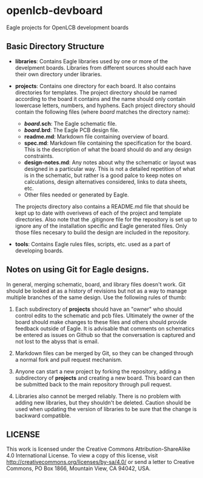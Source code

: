 # openlcb-devboard
Eagle projects for OpenLCB development boards

## Basic Directory Structure

 - **libraries**:
   Contains Eagle libraries used by one or more of the develpment boards. Libraries from
   different sources should each have their own directory under libraries.

 - **projects**:
   Contains one directory for each board. It also contains directories for templates.
   The project directory should be named according to the board it contains and the name
   should only contain lowercase letters, numbers, and hyphens. Each project directory 
   should contain the following files (where *board* matches the directory name):
   
   - ***board*.sch**: The Eagle schematic file.
   - ***board*.brd**: The Eagle PCB design file.
   - **readme.md**: Markdown file containing overview of board.
   - **spec.md**: Markdown file containing the specification for the board. This is the
     description of what the board should do and any design constraints.
   - **design-notes.md**: Any notes about why the schematic or layout was designed in a
     particular way. This is not a detailed repetition of what is in the schematic, but
     rather is a good palce to keep notes on calculations, design alternatives considered,
     links to data sheets, etc.
   - Other files needed or generated by Eagle.

   The projects directory also contains a README.md file that should be kept up to date
   with overivews of each of the project and template directories. Also note that the 
   .gitignore file for the repository is set up to ignore any of the installation specific
   and Eagle generated files. Only those files necesary to build the design are included
   in the repository.

 - **tools**: Contains Eagle rules files, scripts, etc. used as a part of developing boards.

## Notes on using Git for Eagle designs.
In general, merging schematic, board, and library files doesn't work. Git should be looked
at as a history of revisions but not as a way to manage multiple branches of the same design.
Use the following rules of thumb:

1. Each subdirectory of **projects** should have an "owner" who should control edits to the
   schematic and pcb files. Ultimately the owner of the board should make changes to these
   files and others should provide feedback outside of Eagle. It is advisable that comments
   on schematics be entered as issues on Github so that the conversation is captured and not
   lost to the abyss that is email.  

2. Markdown files can be merged by Git, so they can be changed through a normal fork and pull
   request mechanism.

3. Anyone can start a new project by forking the repository, adding a subdirectory of 
   **projects** and creating a new board. This board can then be submitted back to the main
   repository through pull request.

4. Libraries also cannot be merged reliably. There is no problem with adding new libraries,
   but they shouldn't be deleted. Caution should be used when updating the version of libraries
   to be sure that the change is backward compatible.  

## LICENSE
This work is licensed under the Creative Commons Attribution-ShareAlike 4.0
International License. To view a copy of this license, visit 
http://creativecommons.org/licenses/by-sa/4.0/ or send a letter to Creative Commons,
PO Box 1866, Mountain View, CA 94042, USA.

